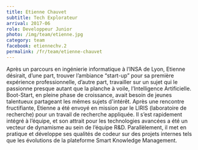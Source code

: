 ```yaml
---
title: Etienne Chauvet
subtitle: Tech Explorateur
arrival: 2017-06
role: Developpeur Junior
photo: /img/team/etienne.jpg
category: team
facebook: etiennechv.2
permalink: /fr/team/etienne-chauvet
---
```

Après un parcours en ingénierie informatique à l’INSA de Lyon, Etienne désirait, d’une part, trouver l’ambiance “start-up” pour sa première expérience professionnelle, d’autre part, travailler sur un sujet qui le passionne presque autant que la planche à voile, l’Intelligence Artificielle. Boot-Start, en pleine phase de croissance, avait besoin de jeunes talentueux partageant les mêmes sujets d'intérêt. Après une rencontre fructifiante, Etienne a été envoyé en mission par le LIRIS (laboratoire de recherche) pour un travail de recherche appliquée. Il s’est rapidement intégré à l’équipe, et son attrait pour les technologies avancées a été un vecteur de dynamisme au sein de l’équipe R&D. Parallèlement, il met en pratique et développe ses qualités de codeur sur des projets internes tels que les évolutions de la plateforme Smart Knowledge Management.